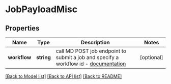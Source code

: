 # JobPayloadMisc

## Properties
Name | Type | Description | Notes
------------ | ------------- | ------------- | -------------
**workflow** | **string** | call MD POST job endpoint to submit a job and specify a workflow id - [documentation](https://forge.autodesk.com/en/docs/webhooks/v1/tutorials/create-a-hook-model-derivative/) | [optional]


[[Back to Model list]](../README.md#documentation-for-models) [[Back to API list]](../README.md#documentation-for-api-endpoints) [[Back to README]](../README.md)


